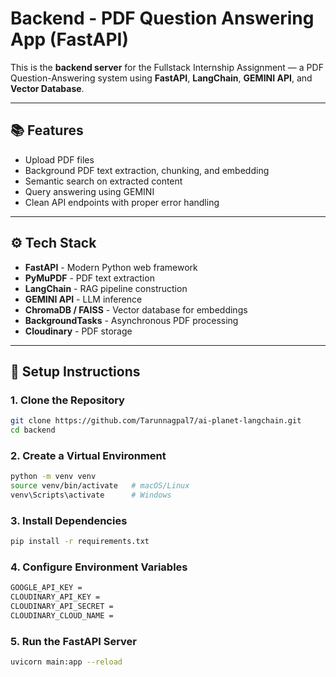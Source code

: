
# Backend - PDF Question Answering App (FastAPI)

This is the **backend server** for the Fullstack Internship Assignment — a PDF Question-Answering system using **FastAPI**, **LangChain**, **GEMINI API**, and **Vector Database**.

---

## 📚 Features

- Upload PDF files
- Background PDF text extraction, chunking, and embedding
- Semantic search on extracted content
- Query answering using GEMINI 
- Clean API endpoints with proper error handling

---

## ⚙️ Tech Stack

- **FastAPI** - Modern Python web framework
- **PyMuPDF** - PDF text extraction
- **LangChain** - RAG pipeline construction
- **GEMINI API** - LLM inference
- **ChromaDB / FAISS** - Vector database for embeddings
- **BackgroundTasks** - Asynchronous PDF processing
- **Cloudinary** - PDF storage
---

## 🚀 Setup Instructions

### 1. Clone the Repository
```bash
git clone https://github.com/Tarunnagpal7/ai-planet-langchain.git
cd backend
```
### 2. Create a Virtual Environment
```bash
python -m venv venv
source venv/bin/activate   # macOS/Linux
venv\Scripts\activate      # Windows
```
### 3. Install Dependencies
```bash
pip install -r requirements.txt
```
### 4. Configure Environment Variables
```bash
GOOGLE_API_KEY =
CLOUDINARY_API_KEY =
CLOUDINARY_API_SECRET =
CLOUDINARY_CLOUD_NAME =
```
### 5. Run the FastAPI Server
```bash
uvicorn main:app --reload
```
